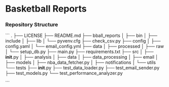# Basketball Reports

### Repository Structure
\```
.
├── LICENSE
├── README.md
├── bball_reports
│   ├── bin
│   ├── include
│   ├── lib
│   └── pyvenv.cfg
├── check_csv.py
├── config
│   ├── config.yaml
│   └── email_config.yml
├── data
│   ├── processed
│   ├── raw
│   └── setup_db.py
├── main.py
├── requirements.txt
├── src
│   ├── __init__.py
│   ├── analysis
│   ├── data
│   ├── data_processing
│   ├── email
│   ├── models
│   ├── nba_data_fetcher.py
│   ├── notifications
│   └── utils
└── tests
    ├── __init__.py
    ├── test_data_loader.py
    ├── test_email_sender.py
    ├── test_models.py
    └── test_performance_analyzer.py
    
\```